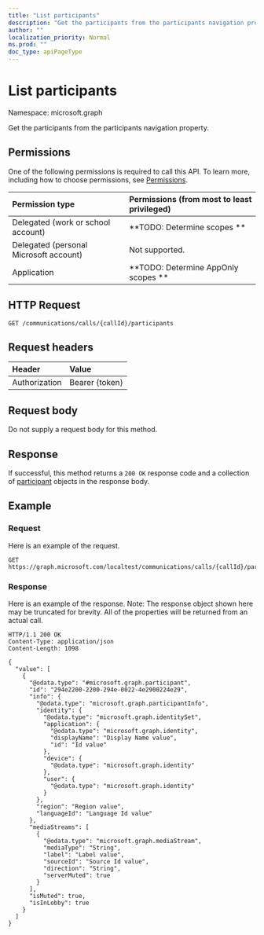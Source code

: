 ```yaml
---
title: "List participants"
description: "Get the participants from the participants navigation property."
author: ""
localization_priority: Normal
ms.prod: ""
doc_type: apiPageType
---
```


# List participants

Namespace: microsoft.graph

Get the participants from the participants navigation property.

## Permissions
One of the following permissions is required to call this API. To learn more, including how to choose permissions, see [Permissions](/concepts/permissions-reference.md).

|Permission type|Permissions (from most to least privileged)|
|:---|:---|
|Delegated (work or school account)|**TODO: Determine scopes **|
|Delegated (personal Microsoft account)|Not supported.|
|Application|**TODO: Determine AppOnly scopes **|

## HTTP Request
<!-- {
  "blockType": "ignored"
}
-->
``` http
GET /communications/calls/{callId}/participants
```

## Request headers
|Header|Value|
|:---|:---|
|Authorization|Bearer {token}|

## Request body
Do not supply a request body for this method.

## Response
If successful, this method returns a `200 OK` response code and a collection of [participant](../resources/participant.md) objects in the response body.

## Example

### Request
Here is an example of the request.
<!-- {
  "blockType": "request",
  "name": "get_participant"
}
-->
``` http
GET https://graph.microsoft.com/localtest/communications/calls/{callId}/participants
```

### Response
Here is an example of the response. Note: The response object shown here may be truncated for brevity. All of the properties will be returned from an actual call.
<!-- {
  "blockType": "response",
  "truncated": true,
  "@odata.type": "collection(microsoft.graph.participant)"
}
-->
``` http
HTTP/1.1 200 OK
Content-Type: application/json
Content-Length: 1098

{
  "value": [
    {
      "@odata.type": "#microsoft.graph.participant",
      "id": "294e2200-2200-294e-0022-4e2900224e29",
      "info": {
        "@odata.type": "microsoft.graph.participantInfo",
        "identity": {
          "@odata.type": "microsoft.graph.identitySet",
          "application": {
            "@odata.type": "microsoft.graph.identity",
            "displayName": "Display Name value",
            "id": "Id value"
          },
          "device": {
            "@odata.type": "microsoft.graph.identity"
          },
          "user": {
            "@odata.type": "microsoft.graph.identity"
          }
        },
        "region": "Region value",
        "languageId": "Language Id value"
      },
      "mediaStreams": [
        {
          "@odata.type": "microsoft.graph.mediaStream",
          "mediaType": "String",
          "label": "Label value",
          "sourceId": "Source Id value",
          "direction": "String",
          "serverMuted": true
        }
      ],
      "isMuted": true,
      "isInLobby": true
    }
  ]
}
```

